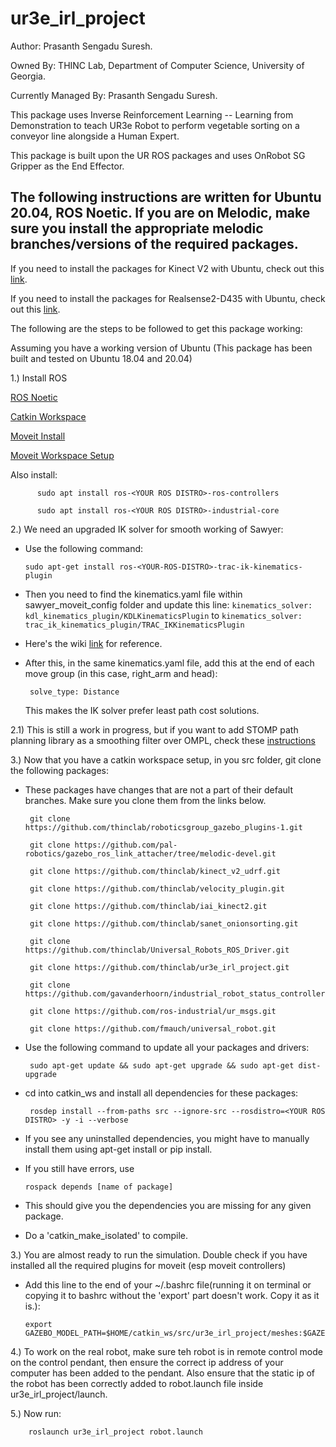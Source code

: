# ur3e_irl_project

Author: Prasanth Sengadu Suresh.

Owned By: THINC Lab, Department of Computer Science,
          University of Georgia.

Currently Managed By: Prasanth Sengadu Suresh.

This package uses Inverse Reinforcement Learning -- Learning from Demonstration to teach UR3e Robot to perform vegetable sorting on a conveyor line alongside a Human Expert.

This package is built upon the UR ROS packages and uses OnRobot SG Gripper as the End Effector.

## The following instructions are written for Ubuntu 20.04, ROS Noetic. If you are on Melodic, make sure you install the appropriate melodic branches/versions of the required packages.

If you need to install the packages for Kinect V2 with Ubuntu, check out this [link](https://github.com/thinclab/sawyer_irl_project/blob/master/Kinect_install_readme.md).

If you need to install the packages for Realsense2-D435 with Ubuntu, check out this [link](https://github.com/thinclab/sawyer_irl_project/blob/master/Realsense_install_readme.md).

The following are the steps to be followed to get this package working:

  Assuming you have a working version of Ubuntu (This package has been built and tested on Ubuntu 18.04 and 20.04)
  
  1.) Install ROS
  
   [ROS Noetic](https://wiki.ros.org/noetic/Installation/Ubuntu)
      
   [Catkin Workspace](https://wiki.ros.org/catkin/Tutorials/create_a_workspace)
      
   [Moveit Install](https://moveit.ros.org/install/)
   
   [Moveit Workspace Setup](https://ros-planning.github.io/moveit_tutorials/doc/getting_started/getting_started.html)
   
   Also install:
   
          sudo apt install ros-<YOUR ROS DISTRO>-ros-controllers
          
          sudo apt install ros-<YOUR ROS DISTRO>-industrial-core
   
  2.) We need an upgraded IK solver for smooth working of Sawyer:
  
   - Use the following command:
   
     `sudo apt-get install ros-<YOUR-ROS-DISTRO>-trac-ik-kinematics-plugin`
     
   - Then you need to find the kinematics.yaml file within sawyer_moveit_config folder and update this line: 
   `kinematics_solver: kdl_kinematics_plugin/KDLKinematicsPlugin` to `kinematics_solver: trac_ik_kinematics_plugin/TRAC_IKKinematicsPlugin`
  
   - Here's the wiki [link](https://ros-planning.github.io/moveit_tutorials/doc/trac_ik/trac_ik_tutorial.html) for reference.

   - After this, in the same kinematics.yaml file, add this at the end of each move group (in this case, right_arm and head):
  
          solve_type: Distance
   
     This makes the IK solver prefer least path cost solutions.
   
  2.1) This is still a work in progress, but if you want to add STOMP path planning library as a smoothing filter over OMPL, check these [instructions](https://github.com/thinclab/sawyer_irl_project/blob/master/OMPL-STOMP_smoothing_filter.md)
      
  3.) Now that you have a catkin workspace setup, in you src folder, git clone the following packages:
  
   - These packages have changes that are not a part of their default branches. Make sure you clone them from the links below.

          git clone https://github.com/thinclab/roboticsgroup_gazebo_plugins-1.git
      
          git clone https://github.com/pal-robotics/gazebo_ros_link_attacher/tree/melodic-devel.git
      
          git clone https://github.com/thinclab/kinect_v2_udrf.git
          
          git clone https://github.com/thinclab/velocity_plugin.git
          
          git clone https://github.com/thinclab/iai_kinect2.git
          
          git clone https://github.com/thinclab/sanet_onionsorting.git
          
          git clone https://github.com/thinclab/Universal_Robots_ROS_Driver.git
          
          git clone https://github.com/thinclab/ur3e_irl_project.git
          
          git clone https://github.com/gavanderhoorn/industrial_robot_status_controller.git
          
          git clone https://github.com/ros-industrial/ur_msgs.git
          
          git clone https://github.com/fmauch/universal_robot.git
          
   - Use the following command to update all your packages and drivers:
   
          sudo apt-get update && sudo apt-get upgrade && sudo apt-get dist-upgrade

   - cd into catkin_ws and install all dependencies for these packages: 

          rosdep install --from-paths src --ignore-src --rosdistro=<YOUR ROS DISTRO> -y -i --verbose

   - If you see any uninstalled dependencies, you might have to manually install them using apt-get install or pip install.
   - If you still have errors, use 

         rospack depends [name of package]

   - This should give you the dependencies you are missing for any given package.
   - Do a 'catkin_make_isolated' to compile.

  3.) You are almost ready to run the simulation. Double check if you have installed all the required plugins for moveit (esp moveit controllers)
  
   - Add this line to the end of your ~/.bashrc file(running it on terminal or copying it to bashrc without the 'export' part doesn't work. Copy it as it is.): 
   
         export GAZEBO_MODEL_PATH=$HOME/catkin_ws/src/ur3e_irl_project/meshes:$GAZEBO_MODEL_PATH
         
  4.) To work on the real robot, make sure teh robot is in remote control mode on the control pendant, then ensure the correct ip address of your computer has been added to the pendant. Also ensure that the static ip of the robot has been correctly added to robot.launch file inside ur3e_irl_project/launch.
  
  5.) Now run:
  
        roslaunch ur3e_irl_project robot.launch

